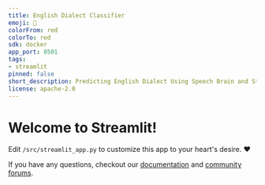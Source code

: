 ```yaml
---
title: English Dialect Classifier
emoji: 🚀
colorFrom: red
colorTo: red
sdk: docker
app_port: 8501
tags:
- streamlit
pinned: false
short_description: Predicting English Dialect Using Speech Brain and Streamlit
license: apache-2.0
---
```

# Welcome to Streamlit!

Edit `/src/streamlit_app.py` to customize this app to your heart's desire. :heart:

If you have any questions, checkout our [documentation](https://docs.streamlit.io) and [community
forums](https://discuss.streamlit.io).